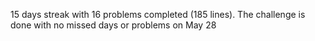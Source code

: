 15 days streak with 16 problems completed (185 lines).
The challenge is done with no missed days or problems on May 28
